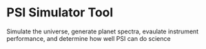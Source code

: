 # PSI Simulator Tool
Simulate the universe, generate planet spectra, evaulate instrument performance, and determine how well PSI can do science
